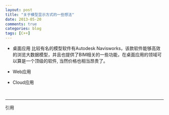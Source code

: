 ```yaml
---
layout: post
title: "关于模型显示方式的一些想法"
date: 2013-05-20
comments: true
categories: blog
tags: [C++] 
---
```

* 桌面应用
比较有名的模型软件有Autodesk Navisworks，该款软件能够高效的浏览大数据模型，并且也提供了BIM相关的一些功能，在桌面应用的领域可以算是一个顶级的软件, 当然价格也相当昂贵了。

* Web应用
* Cloud应用
<br/>

---

引用<br/>
